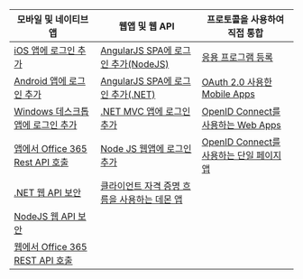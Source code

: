 | 모바일 및 네이티브 앱 | 웹앱 및 웹 API | 프로토콜을 사용하여 직접 통합 |
| --- | --- | --- |
| [iOS 앱에 로그인 추가](../articles/active-directory/develop/active-directory-v2-devquickstarts-ios.md) |[AngularJS SPA에 로그인 추가(NodeJS)](../articles/active-directory/develop/active-directory-v2-devquickstarts-angular-node.md) |[응용 프로그램 등록](../articles/active-directory/develop/active-directory-v2-app-registration.md) |
| [Android 앱에 로그인 추가](../articles/active-directory/develop/active-directory-v2-devquickstarts-android.md) |[AngularJS SPA에 로그인 추가(.NET)](../articles/active-directory/develop/active-directory-v2-devquickstarts-angular-dotnet.md) |[OAuth 2.0 사용한 Mobile Apps](../articles/active-directory/develop/active-directory-v2-protocols-oauth-code.md) |
| [Windows 데스크톱 앱에 로그인 추가](../articles/active-directory/develop/active-directory-v2-devquickstarts-wpf.md) |[.NET MVC 앱에 로그인 추가](../articles/active-directory/develop/active-directory-v2-devquickstarts-dotnet-web.md) |[OpenID Connect를 사용하는 Web Apps](../articles/active-directory/develop/active-directory-v2-protocols-oidc.md) |
| [앱에서 Office 365 Rest API 호출](https://msdn.microsoft.com/office/office365/howto/authenticate-Office-365-APIs-using-v2) |[Node JS 웹앱에 로그인 추가](../articles/active-directory/develop/active-directory-v2-devquickstarts-node-web.md) |[OpenID Connect를 사용하는 단일 페이지 앱](../articles/active-directory/develop/active-directory-v2-protocols-implicit.md) |
| [.NET 웹 API 보안](../articles/active-directory/develop/active-directory-v2-devquickstarts-dotnet-api.md) |[클라이언트 자격 증명 흐름을 사용하는 데몬 앱](../articles/active-directory/develop/active-directory-v2-protocols-oauth-client-creds.md) | |
| [NodeJS 웹 API 보안](../articles/active-directory/develop/active-directory-v2-devquickstarts-node-api.md) | | |
| [웹에서 Office 365 REST API 호출](https://msdn.microsoft.com/office/office365/howto/authenticate-Office-365-APIs-using-v2) | | |



<!--HONumber=Jan17_HO3-->


